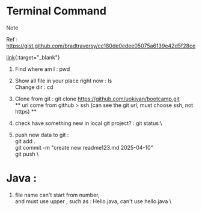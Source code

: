 # Terminal Command
> [!NOTE]
> Ref : https://gist.github.com/bradtraversy/cc180de0edee05075a6139e42d5f28ce

[link](https://gist.github.com/bradtraversy/cc180de0edee05075a6139e42d5f28ce){:target="_blank"}

1. Find where am I : pwd

2. Show all file in your place right now : ls \
    Change dir : cd

4. Clone from git : git clone https://github.com/uokivan/bootcamp.git \
  ** url come from github > ssh (can see the git url, must choose ssh, not https) ** 

5. check have something new in local git project? : git status \

6. push new data to git : \
  git add . \
  git commit -m "create new readme123.md 2025-04-10" \
  git push \

# Java :
1. file name can't start from number, \
  and must use upper , such as : Hello.java, can't use hello.java \